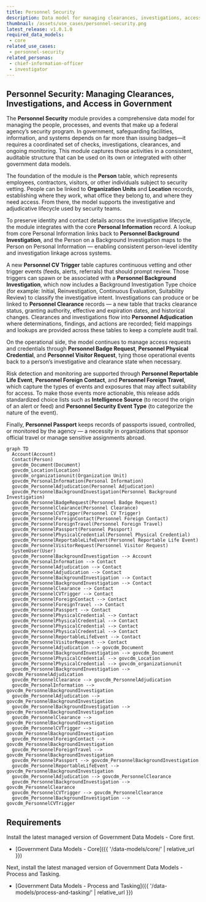 ```yaml
---
title: Personnel Security
description: Data model for managing clearances, investigations, access, and security events. It supports the full lifecycle of personnel security, from background checks to badge issuance and risk monitoring.
thumbnail: /assets/use_cases/personnel-security.png
latest_release: v1.0.1.0
required_data_models:
 - core
related_use_cases:
 - personnel-security
related_personas:
 - chief-information-officer
 - investigator
---
```


## Personnel Security: Managing Clearances, Investigations, and Access in Government

The **Personnel Security** module provides a comprehensive data model for managing the people, processes, and events that make up a federal agency’s security program. In government, safeguarding facilities, information, and systems depends on far more than issuing badges—it requires a coordinated set of checks, investigations, clearances, and ongoing monitoring. This module captures those activities in a consistent, auditable structure that can be used on its own or integrated with other government data models.

The foundation of the module is the **Person** table, which represents employees, contractors, visitors, or other individuals subject to security vetting. People can be linked to **Organization Units** and **Location** records, establishing where they work, what office they belong to, and where they need access. From there, the model supports the investigative and adjudicative lifecycle used by security teams.

To preserve identity and contact details across the investigative lifecycle, the module integrates with the core **Personal Information** record. A lookup from core Personal Information links back to **Personnel Background Investigation**, and the Person on a Background Investigation maps to the Person on Personal Information — enabling consistent person-level identity and investigation linkage across systems.

A new **Personnel CV Trigger** table captures continuous vetting and other trigger events (feeds, alerts, referrals) that should prompt review. Those triggers can spawn or be associated with a **Personnel Background Investigation**, which now includes a Background Investigation Type choice (for example: Initial, Reinvestigation, Continuous Evaluation, Suitability Review) to classify the investigative intent. Investigations can produce or be linked to **Personnel Clearance** records — a new table that tracks clearance status, granting authority, effective and expiration dates, and historical changes. Clearances and investigations flow into **Personnel Adjudication** where determinations, findings, and actions are recorded; field mappings and lookups are provided across these tables to keep a complete audit trail.

On the operational side, the model continues to manage access requests and credentials through **Personnel Badge Request**, **Personnel Physical Credential**, and **Personnel Visitor Request**, tying those operational events back to a person’s investigative and clearance state when necessary.

Risk detection and monitoring are supported through **Personnel Reportable Life Event**, **Personnel Foreign Contact**, and **Personnel Foreign Travel**, which capture the types of events and exposures that may affect suitability for access. To make those events more actionable, this release adds standardized choice lists such as **Intelligence Source** (to record the origin of an alert or feed) and **Personnel Security Event Type** (to categorize the nature of the event).

Finally, **Personnel Passport** keeps records of passports issued, controlled, or monitored by the agency — a necessity in organizations that sponsor official travel or manage sensitive assignments abroad.

```mermaid
graph TD
  Account(Account)
  Contact(Person)
  govcdm_Document(Document)
  govcdm_Location(Location)
  govcdm_organizationunit(Organization Unit)
  govcdm_PersonalInformation(Personal Information)
  govcdm_PersonnelAdjudication(Personnel Adjudication)
  govcdm_PersonnelBackgroundInvestigation(Personnel Background Investigation)
  govcdm_PersonnelBadgeRequest(Personnel Badge Request)
  govcdm_PersonnelClearance(Personnel Clearance)
  govcdm_PersonnelCVTrigger(Personnel CV Trigger)
  govcdm_PersonnelForeignContact(Personnel Foreign Contact)
  govcdm_PersonnelForeignTravel(Personnel Foreign Travel)
  govcdm_PersonnelPassport(Personnel Passport)
  govcdm_PersonnelPhysicalCredential(Personnel Physical Credential)
  govcdm_PersonnelReportableLifeEvent(Personnel Reportable Life Event)
  govcdm_PersonnelVisitorRequest(Personnel Visitor Request)
  SystemUser(User)
  govcdm_PersonnelBackgroundInvestigation --> Account
  govcdm_PersonalInformation --> Contact
  govcdm_PersonnelAdjudication --> Contact
  govcdm_PersonnelAdjudication --> Contact
  govcdm_PersonnelBackgroundInvestigation --> Contact
  govcdm_PersonnelBackgroundInvestigation --> Contact
  govcdm_PersonnelClearance --> Contact
  govcdm_PersonnelCVTrigger --> Contact
  govcdm_PersonnelForeignContact --> Contact
  govcdm_PersonnelForeignTravel --> Contact
  govcdm_PersonnelPassport --> Contact
  govcdm_PersonnelPhysicalCredential --> Contact
  govcdm_PersonnelPhysicalCredential --> Contact
  govcdm_PersonnelPhysicalCredential --> Contact
  govcdm_PersonnelPhysicalCredential --> Contact
  govcdm_PersonnelReportableLifeEvent --> Contact
  govcdm_PersonnelVisitorRequest --> Contact
  govcdm_PersonnelAdjudication --> govcdm_Document
  govcdm_PersonnelBackgroundInvestigation --> govcdm_Document
  govcdm_PersonnelPhysicalCredential --> govcdm_Location
  govcdm_PersonnelPhysicalCredential --> govcdm_organizationunit
  govcdm_PersonnelBackgroundInvestigation --> govcdm_PersonnelAdjudication
  govcdm_PersonnelClearance --> govcdm_PersonnelAdjudication
  govcdm_PersonalInformation --> govcdm_PersonnelBackgroundInvestigation
  govcdm_PersonnelAdjudication --> govcdm_PersonnelBackgroundInvestigation
  govcdm_PersonnelBackgroundInvestigation --> govcdm_PersonnelBackgroundInvestigation
  govcdm_PersonnelClearance --> govcdm_PersonnelBackgroundInvestigation
  govcdm_PersonnelCVTrigger --> govcdm_PersonnelBackgroundInvestigation
  govcdm_PersonnelForeignContact --> govcdm_PersonnelBackgroundInvestigation
  govcdm_PersonnelForeignTravel --> govcdm_PersonnelBackgroundInvestigation
  govcdm_PersonnelPassport --> govcdm_PersonnelBackgroundInvestigation
  govcdm_PersonnelReportableLifeEvent --> govcdm_PersonnelBackgroundInvestigation
  govcdm_PersonnelAdjudication --> govcdm_PersonnelClearance
  govcdm_PersonnelBackgroundInvestigation --> govcdm_PersonnelClearance
  govcdm_PersonnelCVTrigger --> govcdm_PersonnelClearance
  govcdm_PersonnelBackgroundInvestigation --> govcdm_PersonnelCVTrigger
```

## Requirements

Install the latest managed version of Government Data Models - Core first.

  - [Government Data Models - Core]({{ '/data-models/core/' | relative_url }})

Next, install the latest managed version of Government Data Models - Process and Tasking.

  - [Government Data Models - Process and Tasking]({{ '/data-models/process-and-tasking/' | relative_url }})